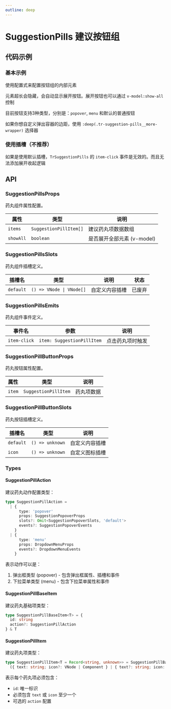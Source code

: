```yaml
---
outline: deep
---
```


# SuggestionPills 建议按钮组

## 代码示例

### 基本示例

使用配置式来配置按钮组的内部元素

元素超长会隐藏，会自动显示展开按钮。展开按钮也可以通过 `v-model:show-all` 控制

目前按钮支持3种类型，分别是：`popover`, `menu` 和默认的普通按钮

<demo vue="../../demos/suggestion/pills-popper-config.vue" />

如果你想自定义弹出容器的边距，使用 `:deep(.tr-suggestion-pills__more-wrapper)` 选择器

### 使用插槽（不推荐）

如果是使用默认插槽，`TrSuggestionPills` 的 `item-click` 事件是无效的。而且无法添加展开收起逻辑

<demo vue="../../demos/suggestion/pills-popper.vue" />

## API

### SuggestionPillsProps

药丸组件属性配置。

| 属性      | 类型                   | 说明                       |
| --------- | ---------------------- | -------------------------- |
| `items`   | `SuggestionPillItem[]` | 建议药丸项数据数组         |
| `showAll` | `boolean`              | 是否展开全部元素 (v-model) |

### SuggestionPillsSlots

药丸组件插槽定义。

| 插槽名    | 类型                     | 说明           | 状态   |
| --------- | ------------------------ | -------------- | ------ |
| `default` | `() => VNode \| VNode[]` | 自定义内容插槽 | 已废弃 |

### SuggestionPillsEmits

药丸组件事件定义。

| 事件名       | 参数                       | 说明             |
| ------------ | -------------------------- | ---------------- |
| `item-click` | `item: SuggestionPillItem` | 点击药丸项时触发 |

### SuggestionPillButtonProps

药丸按钮属性配置。

| 属性   | 类型                 | 说明       |
| ------ | -------------------- | ---------- |
| `item` | `SuggestionPillItem` | 药丸项数据 |

### SuggestionPillButtonSlots

药丸按钮插槽定义。

| 插槽名    | 类型            | 说明           |
| --------- | --------------- | -------------- |
| `default` | `() => unknown` | 自定义内容插槽 |
| `icon`    | `() => unknown` | 自定义图标插槽 |

### Types

#### SuggestionPillAction

建议药丸动作配置类型：

```typescript
type SuggestionPillAction =
  | {
      type: 'popover'
      props: SuggestionPopoverProps
      slots?: Omit<SuggestionPopoverSlots, 'default'>
      events?: SuggestionPopoverEvents
    }
  | {
      type: 'menu'
      props: DropdownMenuProps
      events?: DropdownMenuEvents
    }
```

表示动作可以是：

1. 弹出框类型 (popover) - 包含弹出框属性、插槽和事件
2. 下拉菜单类型 (menu) - 包含下拉菜单属性和事件

#### SuggestionPillBaseItem

建议药丸基础项类型：

```typescript
type SuggestionPillBaseItem<T> = {
  id: string
  action?: SuggestionPillAction
} & T
```

#### SuggestionPillItem

建议药丸项类型：

```typescript
type SuggestionPillItem<T = Record<string, unknown>> = SuggestionPillBaseItem<T> &
  ({ text: string; icon?: VNode | Component } | { text?: string; icon: VNode | Component })
```

表示每个药丸项必须包含：

- `id`: 唯一标识
- 必须包含 `text` 或 `icon` 至少一个
- 可选的 `action` 配置
